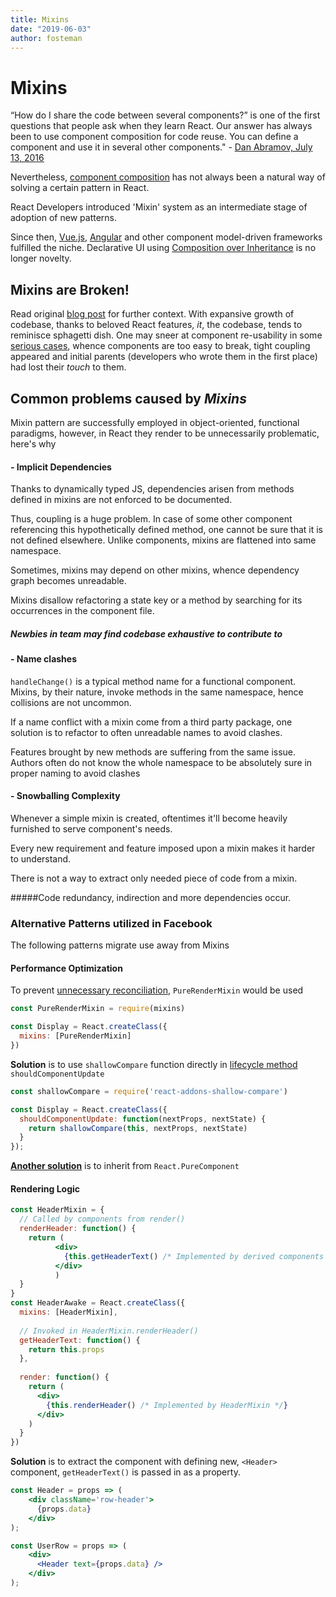 ```yaml
---
title: Mixins
date: "2019-06-03"
author: fosteman
---
```


# Mixins

“How do I share the code between several components?” is one of the first questions that people ask when they learn React. Our answer has always been to use component composition for code reuse. You can define a component and use it in several other components." - [Dan Abramov, July 13, 2016](https://reactjs.org/blog/2016/07/13/mixins-considered-harmful.html)

Nevertheless, [component composition](https://reactjs.org/docs/composition-vs-inheritance.html) has not always been a natural way of solving a certain pattern in React.

React Developers introduced 'Mixin' system as an intermediate stage of adoption of new patterns.

Since then, [Vue.js](https://vuejs.org/), [Angular](https://angular.io/) and other component model-driven frameworks fulfilled the niche. Declarative UI using [Composition over Inheritance](https://i-can-not-react.netlify.com/component-composition/) is no longer novelty.

## Mixins are Broken!
Read original [blog post](https://reactjs.org/blog/2016/07/13/mixins-considered-harmful.html) for further context.
With expansive growth of codebase, thanks to beloved React features, <em>it</em>, the codebase, tends to reminisce sphagetti dish. One may sneer at component re-usability in some [serious cases](https://facebook.com), 
whence components are too easy to break, tight coupling appeared and initial parents (developers who wrote them in the first place) had lost their <em>touch</em> to them.

## Common problems caused by <em>Mixins</em>

Mixin pattern are successfully employed in object-oriented, functional paradigms, however, in React they render to be unnecessarily problematic, here's why

#### - Implicit Dependencies

Thanks to dynamically typed JS, dependencies arisen from methods defined in mixins are not enforced to be documented.

Thus, coupling is a huge problem. 
In case of some other component referencing this hypothetically defined method, one cannot be sure that it is not defined elsewhere. 
Unlike components, mixins are flattened into same namespace.

Sometimes, mixins may depend on other mixins, whence dependency graph becomes unreadable.

Mixins disallow refactoring a state key or a method by searching for its occurrences in the component file.
 
##### Newbies in team may find codebase exhaustive to contribute to

#### - Name clashes
`handleChange()` is a typical method name for a functional component. Mixins, by their nature, invoke methods in the same namespace, hence collisions are not uncommon.

If a name conflict with a mixin come from a third party package, one solution is to refactor to often unreadable names to avoid clashes.

Features brought by new methods are suffering from the same issue. Authors often do not know the whole namespace to be absolutely sure in proper naming to avoid clashes

#### - Snowballing Complexity

Whenever a simple mixin is created, oftentimes it'll become heavily furnished to serve component's needs.

Every new requirement and feature imposed upon a mixin makes it harder to understand. 

There is not a way to extract only needed piece of code from a mixin.

#####Code redundancy, indirection and more dependencies occur.

### Alternative Patterns utilized in Facebook

The following patterns migrate use away from Mixins

#### Performance Optimization

To prevent [unnecessary reconciliation](https://reactjs.org/docs/advanced-performance.html#shouldcomponentupdate-in-action), `PureRenderMixin` would be used
```jsx harmony
const PureRenderMixin = require(mixins)

const Display = React.createClass({
  mixins: [PureRenderMixin]
})
```
<strong>Solution</strong> is to use `shallowCompare` function directly in [lifecycle method](https://i-can-not-react.netlify.com/component-life-cycle/) `shouldComponentUpdate` 
```jsx harmony
const shallowCompare = require('react-addons-shallow-compare')

const Display = React.createClass({
  shouldComponentUpdate: function(nextProps, nextState) {
    return shallowCompare(this, nextProps, nextState)
  }
});
```
<strong>[Another solution](https://github.com/facebook/react/pull/7195)</strong> is to inherit from `React.PureComponent`

#### Rendering Logic 
```jsx harmony
const HeaderMixin = {
  // Called by components from render()
  renderHeader: function() {
    return (
          <div>
            {this.getHeaderText() /* Implemented by derived components */}
          </div>
          )
  }
}
const HeaderAwake = React.createClass({
  mixins: [HeaderMixin],
  
  // Invoked in HeaderMixin.renderHeader()
  getHeaderText: function() {
    return this.props
  },
  
  render: function() {
    return (
      <div>
        {this.renderHeader() /* Implemented by HeaderMixin */}
      </div>
    )
  }
})
```
<strong>Solution</strong> is to extract the component with defining new, `<Header>`
component, `getHeaderText()` is passed in as a property.
```jsx harmony
const Header = props => (
    <div className='row-header'>
      {props.data}
    </div>
);

const UserRow = props => (
    <div>
      <Header text={props.data} />
    </div>
);
```


